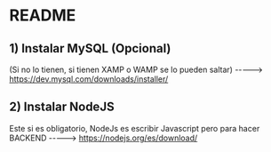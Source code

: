 # README

## 1) Instalar **MySQL** (Opcional)
(Si no lo tienen, si tienen XAMP o WAMP se lo pueden saltar)
-----> https://dev.mysql.com/downloads/installer/

## 2) Instalar **NodeJS**
Este si es obligatorio,
NodeJs es escribir Javascript pero para hacer BACKEND
-----> https://nodejs.org/es/download/











